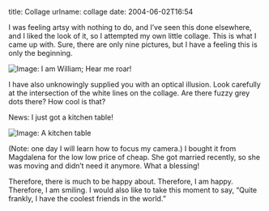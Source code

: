 title: Collage
urlname: collage
date: 2004-06-02T16:54

I was feeling artsy with nothing to do, and I&#x02bc;ve seen this done elsewhere, and I liked the look of it, so I
attempted my own little collage. This is what I came up with. Sure, there are only nine pictures, but I have a feeling
this is only the beginning.

![Image: I am William; Hear me roar!][a]

I have also unknowingly supplied you with an optical illusion. Look carefully at the intersection of the white lines on
the collage. Are there fuzzy grey dots there? How cool is that?

News: I just got a kitchen table!

![Image: A kitchen table][b]

(Note: one day I will learn how to focus my camera.) I bought it from Magdalena for the low low price of cheap. She got
married recently, so she was moving and didn&#x02bc;t need it anymore. What a blessing!

Therefore, there is much to be happy about. Therefore, I am happy. Therefore, I am smiling. I would also like to take
this moment to say, &ldquo;Quite frankly, I have the coolest friends in the world.&rdquo;

[a]: {static}/images/2004-06-02-collage.jpg
[b]: {static}/images/2004-06-02-table.jpg

